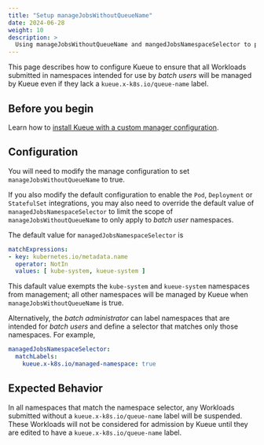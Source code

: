 ```yaml
---
title: "Setup manageJobsWithoutQueueName"
date: 2024-06-28
weight: 10
description: >
  Using manageJobsWithoutQueueName and mangedJobsNamespaceSelector to prevent admission of Workloads without assigned LocalQueues.
---
```


This page describes how to configure Kueue to ensure that all Workloads submitted in namespaces
intended for use by _batch users_ will be managed by Kueue even if they lack a `kueue.x-k8s.io/queue-name` label.

## Before you begin

Learn how to [install Kueue with a custom manager configuration](/docs/installation/#install-a-custom-configured-released-version).

## Configuration

You will need to modify the manage configuration to set `manageJobsWithoutQueueName` to true.

If you also modify the default configuration to enable the `Pod`, `Deployment` or `StatefulSet` integrations,
you may also need to override the default value of `managedJobsNamespaceSelector` to limit the scope of
`manageJobsWithoutQueueName` to only apply to _batch user_ namespaces.

The default value for `managedJobsNamespaceSelector` is
```yaml
matchExpressions:
- key: kubernetes.io/metadata.name
  operator: NotIn
  values: [ kube-system, kueue-system ]
```
This dafault value exempts the `kube-system` and `kueue-system` namespaces from management; all other
namespaces will be managed by Kueue when `manageJobsWithoutQueueName` is true.

Alternatively, the _batch administrator_ can label namespaces that are intended for _batch users_
and define a selector that matches only those namespaces.  For example,
```yaml
managedJobsNamespaceSelector:
  matchLabels:
    kueue.x-k8s.io/managed-namespace: true
```

## Expected Behavior

In all namespaces that match the namespace selector, any Workloads submitted without a `kueue.x-k8s.io/queue-name`
label will be suspended.  These Workloads will not be considered for admission by Kueue until
they are edited to have a `kueue.x-k8s.io/queue-name` label.
